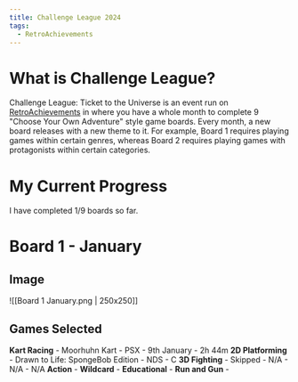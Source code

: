 ```yaml
---
title: Challenge League 2024
tags:
  - RetroAchievements
---
```

# What is Challenge League?
Challenge League: Ticket to the Universe is an event run on [RetroAchievements](https://retroachievements.org) in where you have a whole month to complete 9 "Choose Your Own Adventure" style game boards. Every month, a new board releases with a new theme to it. For example, Board 1 requires playing games within certain genres, whereas Board 2 requires playing games with protagonists within certain categories.

# My Current Progress
I have completed 1/9 boards so far.

# Board 1 - January
## Image

![[Board 1 January.png | 250x250]]

## Games Selected

**Kart Racing** - Moorhuhn Kart - PSX - 9th January - 2h 44m
**2D Platforming** - Drawn to Life: SpongeBob Edition - NDS - C
**3D Fighting** - Skipped - N/A - N/A - N/A
**Action** - 
**Wildcard** -
**Educational** -
**Run and Gun** -

